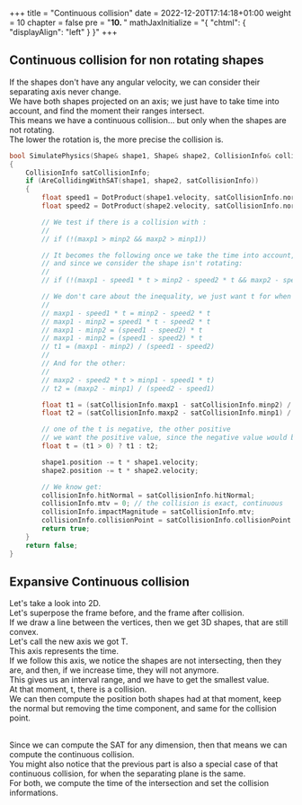 +++
title = "Continuous collision"
date = 2022-12-20T17:14:18+01:00
weight = 10
chapter = false
pre = "<b>10. </b>"
mathJaxInitialize = "{ \"chtml\": { \"displayAlign\": \"left\" } }"
+++

## Continuous collision for non rotating shapes

If the shapes don't have any angular velocity, we can consider their separating axis never change.\
We have both shapes projected on an axis; we just have to take time into account, and find the moment their ranges intersect.\
This means we have a continuous collision... but only when the shapes are not rotating.\
The lower the rotation is, the more precise the collision is. 

```cpp
bool SimulatePhysics(Shape& shape1, Shape& shape2, CollisionInfo& collisionInfo)
{
    CollisionInfo satCollisionInfo;
    if (AreCollidingWithSAT(shape1, shape2, satCollisionInfo))
    {
        float speed1 = DotProduct(shape1.velocity, satCollisionInfo.normal);
        float speed2 = DotProduct(shape2.velocity, satCollisionInfo.normal);

        // We test if there is a collision with :  
        //
        // if (!(maxp1 > minp2 && maxp2 > minp1))

        // It becomes the following once we take the time into account, 
        // and since we consider the shape isn't rotating:
        //
        // if (!(maxp1 - speed1 * t > minp2 - speed2 * t && maxp2 - speed2 * t > minp1 - speed1 * t))

        // We don't care about the inequality, we just want t for when there is a collision, so:
        //
        // maxp1 - speed1 * t = minp2 - speed2 * t
        // maxp1 - minp2 = speed1 * t - speed2 * t
        // maxp1 - minp2 = (speed1 - speed2) * t
        // maxp1 - minp2 = (speed1 - speed2) * t
        // t1 = (maxp1 - minp2) / (speed1 - speed2) 
        //
        // And for the other:
        //
        // maxp2 - speed2 * t > minp1 - speed1 * t)
        // t2 = (maxp2 - minp1) / (speed2 - speed1)

        float t1 = (satCollisionInfo.maxp1 - satCollisionInfo.minp2) / (speed1 - speed2);
        float t2 = (satCollisionInfo.maxp2 - satCollisionInfo.minp1) / (speed2 - speed1);

        // one of the t is negative, the other positive
        // we want the positive value, since the negative value would be for the future        
        float t = (t1 > 0) ? t1 : t2;

        shape1.position -= t * shape1.velocity;
        shape2.position -= t * shape2.velocity; 

        // We know get:
        collisionInfo.hitNormal = satCollisionInfo.hitNormal;
        collisionInfo.mtv = 0; // the collision is exact, continuous
        collisionInfo.impactMagnitude = satCollisionInfo.mtv;
        collisionInfo.collisionPoint = satCollisionInfo.collisionPoint - t * satCollisionInfo.hitNormal;
        return true;
    }
    return false;
}
```

## Expansive Continuous collision 

Let's take a look into 2D.\
Let's superpose the frame before, and the frame after collision.\
If we draw a line between the vertices, then we get 3D shapes, that are still convex.\
Let's call the new axis we got T.\
This axis represents the time.\
If we follow this axis, we notice the shapes are not intersecting, then they are, and then, if we increase time, they will not anymore.\
This gives us an interval range, and we have to get the smallest value.\
At that moment, t, there is a collision.\
We can then compute the position both shapes had at that moment, keep the normal but removing the time component, and same for the collision point.

\
Since we can compute the SAT for any dimension, then that means we can compute the continuous collision.\
You might also notice that the previous part is also a special case of that continuous collision, for when the separating plane is the same.\
For both, we compute the time of the intersection and set the collision informations.







